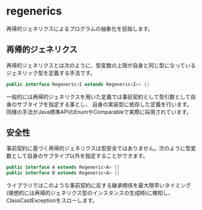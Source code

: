 # regenerics
再帰的ジェネリクスによるプログラムの抽象化を目指します。

## 再帰的ジェネリクス
再帰的ジェネリクスとは次のように、型変数の上限が自身と同じ型になっているジェネリック型を定義する手法です。
```java
public interface Regeneric<I extends Regeneric<I>> {}
```
一般的には再帰的ジェネリクスを用いた定義では事前契約として型引数として自身のサブタイプを指定する事とし、
自身の実装型に依存した定義を行います。同様の手法がJava標準APIのEnumやComparableで実際に採用されています。

## 安全性
事前契約に基づく再帰的ジェネリクスは型安全ではありません。次のように型変数として自身のサブタイプ以外を指定することができます。
```java
public interface A extends Regeneric<A> {}
public interface B extends Regeneric<A> {}
```
ライブラリではこのような事前契約に反する継承関係を最大限早いタイミング(理想的には再帰的ジェネリクス型のインスタンスの生成時)に検知し、
ClassCastExceptionをスローします。
